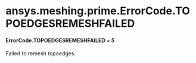 <a id="ansys-meshing-prime-errorcode-topoedgesremeshfailed"></a>

# ansys.meshing.prime.ErrorCode.TOPOEDGESREMESHFAILED

<a id="ansys.meshing.prime.ErrorCode.TOPOEDGESREMESHFAILED"></a>

#### ErrorCode.TOPOEDGESREMESHFAILED *= 5*

Failed to remesh topoedges.

<!-- !! processed by numpydoc !! -->
